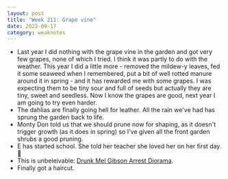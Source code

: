 ```yaml
---
layout: post
title: "Week 211: Grape vine"
date: 2022-09-17
category: weaknotes
---
```

* Last year I did nothing with the grape vine in the garden and got very few grapes, none of which I tried. I think it was partly to do with the weather. This year I did a little more - removed the mildew-y leaves, fed it some seaweed when I remembered, put a bit of well rotted manure around it in spring - and it has rewarded me with some grapes. I was expecting them to be tiny sour and full of seeds but actually they are tiny, sweet and seedless. Now I know the grapes are good, next year I am going to try even harder.
* The dahlias are finally going hell for leather. All the rain we've had has sprung the garden back to life.
* Monty Don told us that we should prune now for shaping, as it doesn't trigger growth (as it does in spring) so I've given all the front garden shrubs a good pruning.
* E has started school. She told her teacher she loved her on her first day. 🥰
* This is unbeleivable: [Drunk Mel Gibson Arrest Diorama](https://www.youtube.com/watch?v=2UoHb0ziMDA).
* Finally got a haircut.
